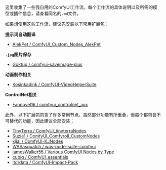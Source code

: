 这里收集了一些我自用的ComfyUI工作流。每个工作流的具体说明以及所需的模型或插件信息，请查看同名的`.md`文件。

如果想使用这些工作流，建议先安装以下常用扩展包：

**提示词自动翻译**
- [AlekPet / ComfyUI_Custom_Nodes_AlekPet](https://github.com/AlekPet/ComfyUI_Custom_Nodes_AlekPet)

**`.jpg`图片保存**
- [Goktug / comfyui-saveimage-plus](https://github.com/Goktug/comfyui-saveimage-plus)

**动画制作相关**
- [Kosinkadink / ComfyUI-VideoHelperSuite](https://github.com/Kosinkadink/ComfyUI-VideoHelperSuite)

**ControlNet相关**
- [Fannovel16 / comfyui_controlnet_aux](https://github.com/Fannovel16/comfyui_controlnet_aux)

此外，以下扩展包包含了许多常用节点。虽然部分功能有所重叠，但每个都包含不可替代的功能，因此建议全部安装：
- [TinyTerra / ComfyUI_tinyterraNodes](https://github.com/TinyTerra/ComfyUI_tinyterraNodes)
- [Suzie1 / ComfyUI_Comfyroll_CustomNodes](https://github.com/Suzie1/ComfyUI_Comfyroll_CustomNodes)
- [kijai / ComfyUI-KJNodes](https://github.com/kijai/ComfyUI-KJNodes)
- [WASasquatch / was-node-suite-comfyui](https://github.com/WASasquatch/was-node-suite-comfyui)
- [jamesWalker55 / Various ComfyUI Nodes by Type](https://github.com/jamesWalker55/comfyui-various)
- [cubiq / ComfyUI_essentials](https://github.com/cubiq/ComfyUI_essentials)
- [ltdrdata / ComfyUI-Impact-Pack](https://github.com/ltdrdata/ComfyUI-Impact-Pack)